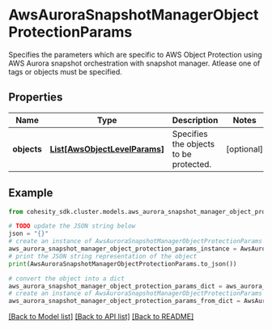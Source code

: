 # AwsAuroraSnapshotManagerObjectProtectionParams

Specifies the parameters which are specific to AWS Object Protection using AWS Aurora snapshot orchestration with snapshot manager. Atlease one of tags or objects must be specified.

## Properties

Name | Type | Description | Notes
------------ | ------------- | ------------- | -------------
**objects** | [**List[AwsObjectLevelParams]**](AwsObjectLevelParams.md) | Specifies the objects to be protected. | [optional] 

## Example

```python
from cohesity_sdk.cluster.models.aws_aurora_snapshot_manager_object_protection_params import AwsAuroraSnapshotManagerObjectProtectionParams

# TODO update the JSON string below
json = "{}"
# create an instance of AwsAuroraSnapshotManagerObjectProtectionParams from a JSON string
aws_aurora_snapshot_manager_object_protection_params_instance = AwsAuroraSnapshotManagerObjectProtectionParams.from_json(json)
# print the JSON string representation of the object
print(AwsAuroraSnapshotManagerObjectProtectionParams.to_json())

# convert the object into a dict
aws_aurora_snapshot_manager_object_protection_params_dict = aws_aurora_snapshot_manager_object_protection_params_instance.to_dict()
# create an instance of AwsAuroraSnapshotManagerObjectProtectionParams from a dict
aws_aurora_snapshot_manager_object_protection_params_from_dict = AwsAuroraSnapshotManagerObjectProtectionParams.from_dict(aws_aurora_snapshot_manager_object_protection_params_dict)
```
[[Back to Model list]](../README.md#documentation-for-models) [[Back to API list]](../README.md#documentation-for-api-endpoints) [[Back to README]](../README.md)


